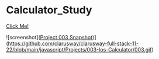 # Calculator_Study

[Click Me!](https://omersb.github.io/Calculator_Study/)

![screenshot]([Project 003 Snapshot](003.gif))](https://github.com/clarusway/clarusway-full-stack-11-22/blob/main/javascript/Projects/003-Ios-Calculator/003.gif)
